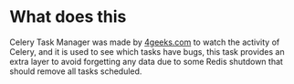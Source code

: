 # What does this

Celery Task Manager was made by [4geeks.com](https://4geeks.com) to watch the activity of Celery, and it is used to see which tasks have bugs, this task provides an extra layer to avoid forgetting any data due to some Redis shutdown that should remove all tasks scheduled.

